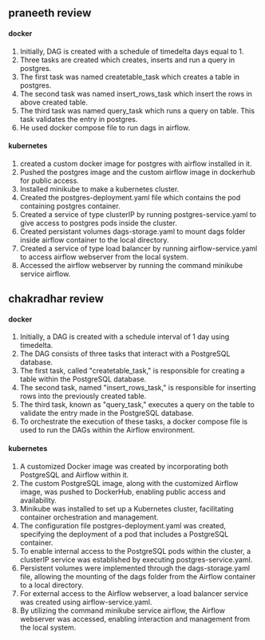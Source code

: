 ## praneeth review
#### docker 
1. Initially, DAG is created with a schedule of timedelta days equal to 1.
2. Three tasks are created which creates, inserts and run a query in postgres.
3. The first task was named createtable_task which creates a table in postgres.
4. The second task was named insert_rows_task which insert the rows in above created table.
5. The third task was named query_task which runs a query on table. This task validates the entry in postgres.
6. He used  docker compose file to run dags in airflow.

#### kubernetes
1. created a custom docker image for postgres with airflow installed in it.
2. Pushed the postgres image and the custom airflow image in dockerhub for public access.
3. Installed minikube to make a kubernetes cluster.
4. Created the postgres-deployment.yaml file which contains the pod containing postgres container.
5. Created a service of type clusterIP by running postgres-service.yaml to give access to postgres pods inside the cluster.
6. Created persistant volumes dags-storage.yaml to mount dags folder inside airflow container to the local directory.
7. Created a service of type load balancer by running airflow-service.yaml to access airflow webserver from the local system.
8. Accessed the airflow webserver by running the command minikube service airflow.

## chakradhar review
#### docker 
1. Initially, a DAG is created with a schedule interval of 1 day using timedelta.
2. The DAG consists of three tasks that interact with a PostgreSQL database.
3. The first task, called "createtable_task," is responsible for creating a table within the PostgreSQL database.
4. The second task, named "insert_rows_task," is responsible for inserting rows into the previously created table.
6. The third task, known as "query_task," executes a query on the table to validate the entry made in the PostgreSQL database.
7. To orchestrate the execution of these tasks, a docker compose file is used to run the DAGs within the Airflow environment.


#### kubernetes
1. A customized Docker image was created by incorporating both PostgreSQL and Airflow within it.
2. The custom PostgreSQL image, along with the customized Airflow image, was pushed to DockerHub, enabling public access and availability.
3. Minikube was installed to set up a Kubernetes cluster, facilitating container orchestration and management.
4. The configuration file postgres-deployment.yaml was created, specifying the deployment of a pod that includes a PostgreSQL container.
5. To enable internal access to the PostgreSQL pods within the cluster, a clusterIP service was established by executing postgres-service.yaml.
6. Persistent volumes were implemented through the dags-storage.yaml file, allowing the mounting of the dags folder from the Airflow container to a local directory.
7. For external access to the Airflow webserver, a load balancer service was created using airflow-service.yaml.
8. By utilizing the command minikube service airflow, the Airflow webserver was accessed, enabling interaction and management from the local system.
